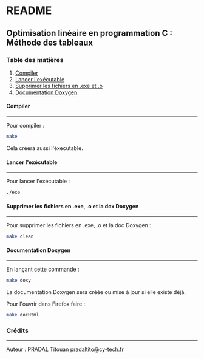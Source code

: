 # README
## Optimisation linéaire en programmation C : Méthode des tableaux
### Table des matières
1. [Compiler](#compiler)
2. [Lancer l'exécutable](#exe)
3. [Supprimer les fichiers en .exe et .o](#suppr)
4. [Documentation Doxygen](#doxy)

#### Compiler
***
Pour compiler :
```sh
make
```
Cela créera aussi l'éxecutable.
#### Lancer l'exécutable
***
Pour lancer l'exécutable :
```sh
./exe
```
#### Supprimer les fichiers en .exe, .o et la dox Doxygen
***
Pour supprimer les fichiers en .exe, .o et la doc Doxygen :
```sh
make clean
```
#### Documentation Doxygen
***
En lançant cette commande :
```sh
make doxy
```
La documentation Doxygen sera créée ou mise à jour si elle existe déjà.

Pour l'ouvrir dans Firefox faire :
```sh
make docHtml
```

### Crédits
***
Auteur : PRADAL Titouan <pradaltito@cy-tech.fr>